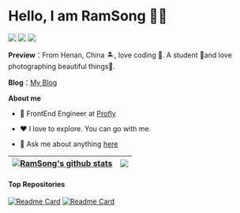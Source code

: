 # Hello, I am RamSong 👏🏻

![](https://img.shields.io/badge/python-3.8-orange?style=for-the-badge&logo=python&logoColor=orange)
![](https://img.shields.io/badge/java-15-blue?style=for-the-badge&logo=java&logoColor=blue)
![](https://img.shields.io/badge/html-15-green?style=for-the-badge&logo=html&logoColor=green)

**Preview**：From Henan, China 🏝, love coding 🐍. A student 🏫and love photographing beautiful things🌿.

**Blog**：[My Blog](https://blog.ramsong.cn)

**About me**

- 💼 FrontEnd Engineer at [Profly](http://profly.work/)

- ❤️ I love to explore. You can go with me.

- 💬 Ask me about anything [here](https://github.com/RamSong/RamSong/issues)


| <a href="https://github.com/anuraghazra/github-readme-stats"><img align="center" src="https://github-readme-stats.vercel.app/api?username=RamSong&show_icons=true&include_all_commits=true&theme=tokyonight&hide_border=true" alt="RamSong's github stats" /></a> | <a href="https://github.com/anuraghazra/github-readme-stats"><img align="center" src="https://github-readme-stats.vercel.app/api/top-langs/?username=RamSong&layout=compact&theme=buefy&hide_border=true" /></a> |
| ------------- | ------------- |

#### Top Repositories


[![Readme Card](https://github-readme-stats.vercel.app/api/pin/?username=RamSong&repo=DownloadCenter)](https://github.com/RamSong/DownloadCenter)
[![Readme Card](https://github-readme-stats.vercel.app/api/pin/?username=RamSong&repo=homework)](https://github.com/RamSong/homework)
